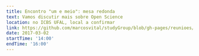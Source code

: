 ```yaml
---
title: Encontro "um e meio": mesa redonda
text: Vamos discutir mais sobre Open Science 
location: no ICBS UFAL, local a confirmar
link: https://github.com/marcosvital/studyGroup/blob/gh-pages/reunioes/Reuniao1emeio.md
date: 2017-03-02
startTime: '14:00'
endTime: '16:00'
---
```

